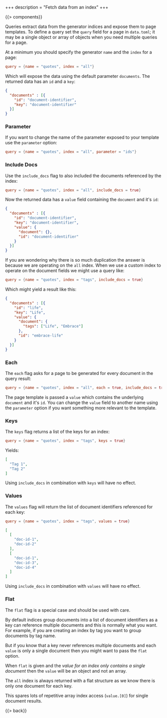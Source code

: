 +++
description = "Fetch data from an index"
+++

{{> components}}

Queries extract data from the generator indices and expose them to page templates. To define a query set the `query` field for a page in `data.toml`; it may be a single object or array of objects when you need multiple queries for a page.

At a minimum you should specify the generator `name` and the `index` for a page:

```toml
query = {name = "quotes", index = "all"}
```

Which will expose the data using the default parameter `documents`. The returned data has an `id` and a `key`:

```json
{
  "documents" : [{
    "id": "document-identifier",
    "key": "document-identifier"
  }]
}
```

### Parameter

If you want to change the name of the parameter exposed to your template use the `parameter` option:

```toml
query = {name = "quotes", index = "all", parameter = "ids"}
```

### Include Docs

Use the `include_docs` flag to also included the documents referenced by the index:

```toml
query = {name = "quotes", index = "all", include_docs = true}
```

Now the returned data has a `value` field containing the `document` and it's `id`: 

```json
{
  "documents" : [{
    "id": "document-identifier",
    "key": "document-identifier",
    "value": {
      "document": {},
      "id": "document-identifier"
    }
  }]
}
```

If you are wondering why there is so much duplication the answer is because we are operating on the `all` index. When we use a custom index to operate on the document fields we might use a query like:

```toml
query = {name = "quotes", index = "tags", include_docs = true}
```

Which might yield a result like this:

```json
{
  "documents" : [{
    "id": "life",
    "key": "Life",
    "value": {
      "document": {
        "tags": ["Life", "Embrace"]
      },
      "id": "embrace-life"
    }
  }]
}
```

### Each

The `each` flag asks for a page to be generated for every document in the query result:

```toml
query = {name = "quotes", index = "all", each = true, include_docs = true}
```

The page template is passed a `value` which contains the underlying `document` and it's `id`. You can change the `value` field to another name using the `parameter` option if you want something more relevant to the template.

### Keys

The `keys` flag returns a list of the keys for an index:

```toml
query = {name = "quotes", index = "tags", keys = true}
```

Yields:

```json
[
  "Tag 1",
  "Tag 2"
]
```

Using `include_docs` in combination with `keys` will have no effect.

### Values

The `values` flag will return the list of document identifiers referenced for each key:

```toml
query = {name = "quotes", index = "tags", values = true}
```

```json
[
  [
    "doc-id-1",
    "doc-id-2"
  ],
  [
    "doc-id-1",
    "doc-id-3",
    "doc-id-4"
  ]
]
```

Using `include_docs` in combination with `values` will have no effect.

### Flat

The `flat` flag is a special case and should be used with care.

By default indices group documents into a list of document identifiers as a key can reference multiple documents and this is normally what you want. For example, if you are creating an index by tag you want to group documents by tag name.

But if you know that a key never references multiple documents and each `value` is only a single document then you might want to pass the `flat` option.

When `flat` is given and the *value for an index only contains a single document* then the `value` will be an object and not an array.

The `all` index is always returned with a flat structure as we know there is only one document for each key.

This spares lots of repetitive array index access (`value.[0]`) for single document results.

{{> back}}
